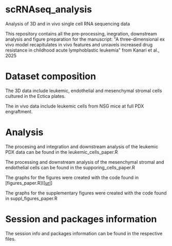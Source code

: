 # scRNAseq_analysis
Analysis of 3D and in vivo single cell RNA sequencing data

This repository contains all the pre-processing, inegration, downstream analysis and figure preparation for the manuscript: "A three-dimensional ex vivo model recapitulates in vivo features and unravels increased drug resistance in childhood acute lymphoblastic leukemia" from Kanari et al., 2025

# Dataset composition
The 3D data include leukemic, endothelial and mesenchymal stromal cells cultured in the Ectica plates. 

The in vivo data include leukemic cells from NSG mice at full PDX engraftment.

# Analysis 
The procesing and integration and downstream analysis of the leukemic PDX data can be found in the leukemic_cells_paper.R

The processing and downstream analysis of the mesenchymal stromal and endothelial cells can be found in the supporing_cells_paper.R

The graphs for the figures were created with the code found in [figures_paper.R]([[url](https://github.com/mkanari/scRNAseq_analysis/blob/b5ee7778aeaca6fc446d70967c4ce65cea1f90a6/figures_paper.R)]

The graphs for the supplementary figures were created with the code found in suppl_figures_paper.R

# Session and packages information
The session info and packages information can be found in the respective files. 

